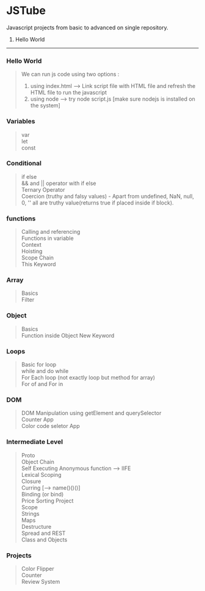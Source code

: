 # JSTube

Javascript projects from basic to advanced on single repository.

1. Hello World

---

### Hello World

> We can run js code using two options :
>
> 1.  using index.html --> Link script file with HTML file and refresh the HTML file to run the javascript
> 2.  using node --> try node script.js [make sure nodejs is installed on the system]

### Variables

> var <br/>
> let <br/>
> const

### Conditional

> if else <br/>
> && and || operator with if else<br/>
> Ternary Operator<br/>
> Coercion (truthy and falsy values) - Apart from undefined, NaN, null, 0, '' all are truthy value(returns true if placed inside if block).

### functions

> Calling and referencing<br/>
> Functions in variable<br/>
> Context<br/>
> Hoisting<br/>
> Scope Chain<br/>
> This Keyword

### Array

> Basics<br/>
> Filter

### Object

> Basics<br/>
> Function inside Object
> New Keyword

### Loops

> Basic for loop<br/>
> while and do while<br/>
> For Each loop (not exactly loop but method for array)<br/>
> For of and For in

### DOM

> DOM Manipulation using getElement and querySelector<br/>
> Counter App <br/>
> Color code seletor App

### Intermediate Level

> Proto <br/>
> Object Chain <br/>
> Self Executing Anonymous function --> IIFE <br/>
> Lexical Scoping <br/>
> Closure <br/>
> Curring [--> name()()()] <br/>
> Binding (or bind) <br/>
> Price Sorting Project <br/>
> Scope <br/>
> Strings <br/>
> Maps <br/>
> Destructure <br/>
> Spread and REST <br/>
> Class and Objects<br/>

### Projects

> Color Flipper <br/>
> Counter <br/>
> Review System <br />
